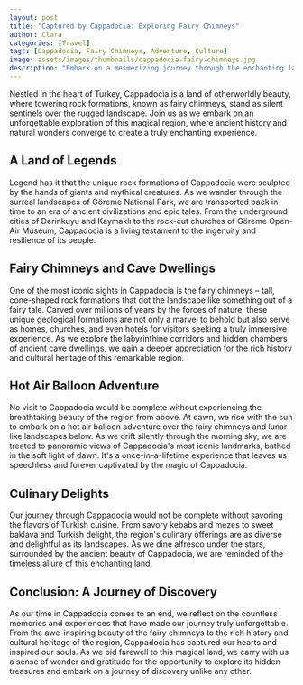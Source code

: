 ```yaml
---
layout: post
title: "Captured by Cappadocia: Exploring Fairy Chimneys"
author: Clara
categories: [Travel]
tags: [Cappadocia, Fairy Chimneys, Adventure, Culture]
image: assets/images/thumbnails/cappadocia-fairy-chimneys.jpg
description: "Embark on a mesmerizing journey through the enchanting landscapes of Cappadocia, where fairy chimneys and ancient cave dwellings beckon adventurers from around the globe."
---
```


Nestled in the heart of Turkey, Cappadocia is a land of otherworldly beauty, where towering rock formations, known as fairy chimneys, stand as silent sentinels over the rugged landscape. Join us as we embark on an unforgettable exploration of this magical region, where ancient history and natural wonders converge to create a truly enchanting experience.

## A Land of Legends

Legend has it that the unique rock formations of Cappadocia were sculpted by the hands of giants and mythical creatures. As we wander through the surreal landscapes of Göreme National Park, we are transported back in time to an era of ancient civilizations and epic tales. From the underground cities of Derinkuyu and Kaymaklı to the rock-cut churches of Göreme Open-Air Museum, Cappadocia is a living testament to the ingenuity and resilience of its people.

## Fairy Chimneys and Cave Dwellings

One of the most iconic sights in Cappadocia is the fairy chimneys – tall, cone-shaped rock formations that dot the landscape like something out of a fairy tale. Carved over millions of years by the forces of nature, these unique geological formations are not only a marvel to behold but also serve as homes, churches, and even hotels for visitors seeking a truly immersive experience. As we explore the labyrinthine corridors and hidden chambers of ancient cave dwellings, we gain a deeper appreciation for the rich history and cultural heritage of this remarkable region.

## Hot Air Balloon Adventure

No visit to Cappadocia would be complete without experiencing the breathtaking beauty of the region from above. At dawn, we rise with the sun to embark on a hot air balloon adventure over the fairy chimneys and lunar-like landscapes below. As we drift silently through the morning sky, we are treated to panoramic views of Cappadocia's most iconic landmarks, bathed in the soft light of dawn. It's a once-in-a-lifetime experience that leaves us speechless and forever captivated by the magic of Cappadocia.

## Culinary Delights

Our journey through Cappadocia would not be complete without savoring the flavors of Turkish cuisine. From savory kebabs and mezes to sweet baklava and Turkish delight, the region's culinary offerings are as diverse and delightful as its landscapes. As we dine alfresco under the stars, surrounded by the ancient beauty of Cappadocia, we are reminded of the timeless allure of this enchanting land.

## Conclusion: A Journey of Discovery

As our time in Cappadocia comes to an end, we reflect on the countless memories and experiences that have made our journey truly unforgettable. From the awe-inspiring beauty of the fairy chimneys to the rich history and cultural heritage of the region, Cappadocia has captured our hearts and inspired our souls. As we bid farewell to this magical land, we carry with us a sense of wonder and gratitude for the opportunity to explore its hidden treasures and embark on a journey of discovery unlike any other.
